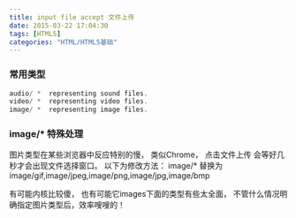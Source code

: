 ```yaml
---
title: input file accept 文件上传
date: 2015-03-22 17:04:30
tags: [HTML5]
categories: "HTML/HTML5基础"
---
```


### 常用类型 

```c
audio/ *  representing sound files. 
video/ *  representing video files. 
image/ *  representing image files.
```


### image/* 特殊处理
图片类型在某些浏览器中反应特别的慢， 类似Chrome， 点击文件上传 会等好几秒才会出现文件选择窗口。 以下为修改方法：
image/* 替换为 image/gif,image/jpeg,image/png,image/jpg,image/bmp

有可能内核比较傻， 也有可能它images下面的类型有些太全面， 不管什么情况明确指定图片类型后，效率嗖嗖的！
